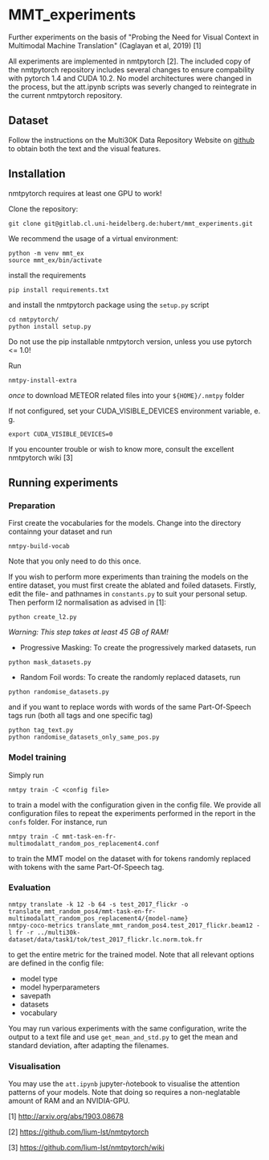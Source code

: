 # MMT_experiments

Further experiments on the basis of "Probing the Need for Visual Context in Multimodal Machine Translation" (Caglayan et al, 2019) [1]

All experiments are implemented in nmtpytorch [2]. The included copy of the
nmtpytorch repository includes several changes to ensure compability with
pytorch 1.4 and CUDA 10.2. No model architectures were changed in
the process, but the att.ipynb scripts was severly changed to reintegrate in
the current nmtpytorch repository.

## Dataset

Follow the instructions on the Multi30K Data Repository Website on
[github](https://github.com/multi30k/dataset) to obtain both the text and the
visual features.

## Installation

nmtpytorch requires at least one GPU to work! 

Clone the repository:

```
git clone git@gitlab.cl.uni-heidelberg.de:hubert/mmt_experiments.git
```

We recommend the usage of a virtual environment:

```
python -m venv mmt_ex
source mmt_ex/bin/activate
```

install the requirements

```
pip install requirements.txt
```

and install the nmtpytorch package using the `setup.py` script

```
cd nmtpytorch/
python install setup.py
```

Do not use the pip installable nmtpytorch version, unless you use pytorch
<= 1.0!

Run 

```
nmtpy-install-extra
```

_once_ to download METEOR related files into your `${HOME}/.nmtpy` folder

If not configured, set your CUDA_VISIBLE_DEVICES environment variable, e. g.

```
export CUDA_VISIBLE_DEVICES=0
```


If you encounter trouble or wish to know more, consult the excellent nmtpytorch
wiki [3]


## Running experiments


### Preparation

First create the vocabularies for the models. Change into the directory
containng your dataset and run

```
nmtpy-build-vocab
```

Note that you only need to do this once.

If you wish to perform more experiments than training the models on the entire
dataset, you must first create the ablated and foiled datasets.
Firstly, edit the file- and pathnames in `constants.py` to suit your personal
setup. Then perform l2 normalisation as advised in [1]:

```
python create_l2.py
```

*Warning: This step takes at least 45 GB of RAM!*

* Progressive Masking: To create the progressively marked datasets, run

```
python mask_datasets.py
```

* Random Foil words: To create the randomly replaced datasets, run


```
python randomise_datasets.py
```

and if you want to replace words with words of the same Part-Of-Speech tags
run (both all tags and one specific tag)

```
python tag_text.py
python randomise_datasets_only_same_pos.py
```

### Model training

Simply run

```
nmtpy train -C <config file>
```

to train a model with the configuration given in the config file. We provide
all configuration files to repeat the experiments performed in the report in
the `confs` folder.
For instance, run

```
nmtpy train -C mmt-task-en-fr-multimodalatt_random_pos_replacement4.conf
```

to train the MMT model on the dataset with for tokens randomly replaced with
tokens with the same Part-Of-Speech tag.

### Evaluation

```
nmtpy translate -k 12 -b 64 -s test_2017_flickr -o translate_mmt_random_pos4/mmt-task-en-fr-multimodalatt_random_pos_replacement4/{model-name}
nmtpy-coco-metrics translate_mmt_random_pos4.test_2017_flickr.beam12 -l fr -r ../multi30k-dataset/data/task1/tok/test_2017_flickr.lc.norm.tok.fr 
```

to get the entire metric for the trained model.
Note that all relevant options are defined in the config file:

* model type
* model hyperparameters
* savepath
* datasets
* vocabulary


You may run various experiments with the same configuration, write the output to a text file and use `get_mean_and_std.py` to get the mean and standard deviation, after adapting the filenames.

### Visualisation

You may use the `att.ipynb` jupyter-ǹotebook to visualise the attention
patterns of your models.
Note that doing so requires a non-neglatable amount of RAM and an NVIDIA-GPU.

[1] http://arxiv.org/abs/1903.08678

[2] https://github.com/lium-lst/nmtpytorch

[3] https://github.com/lium-lst/nmtpytorch/wiki

